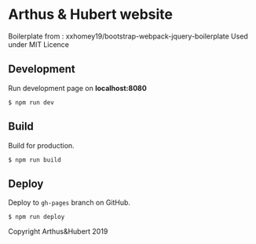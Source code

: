 # Arthus & Hubert website

Boilerplate from : xxhomey19/bootstrap-webpack-jquery-boilerplate
Used under MIT Licence

## Development

Run development page on **localhost:8080**

```
$ npm run dev
```

## Build

Build for production.

```
$ npm run build
```

## Deploy

Deploy to `gh-pages` branch on GitHub.

```
$ npm run deploy
```

Copyright Arthus&Hubert 2019
